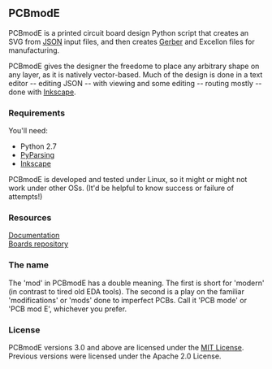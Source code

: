 ## PCBmodE
PCBmodE is a printed circuit board design Python script that creates an SVG from [JSON](http://en.wikipedia.org/wiki/JSON) input files, and then creates [Gerber](http://en.wikipedia.org/wiki/Gerber_format) and Excellon files for manufacturing. 
 
PCBmodE gives the designer the freedome to place any arbitrary shape on any layer, as it is natively vector-based. Much of the design is done in a text editor -- editing JSON -- with viewing and some editing -- routing mostly -- done with [Inkscape](http://inkscape.org).

### Requirements

You'll need:
* Python 2.7
* [PyParsing](http://pyparsing.wikispaces.com/)
* [Inkscape](http://inkscape.org)

PCBmodE is developed and tested under Linux, so it might or might not work under other OSs. (It'd be helpful to know success or failure of attempts!)

### Resources
[Documentation](http://pcbmode.readthedocs.org)  
[Boards repository](https://github.com/boldport/PCBmodE-boards)

### The name
The 'mod' in PCBmodE has a double meaning. The first is short for 'modern' (in contrast to tired old EDA tools). The second is a play on the familiar 'modifications' or 'mods' done to imperfect PCBs. Call it 'PCB mode' or 'PCB mod E', whichever you prefer. 

### License
PCBmodE versions 3.0 and above are licensed under the [MIT License](http://opensource.org/licenses/MIT). Previous versions were licensed under the Apache 2.0 License.
